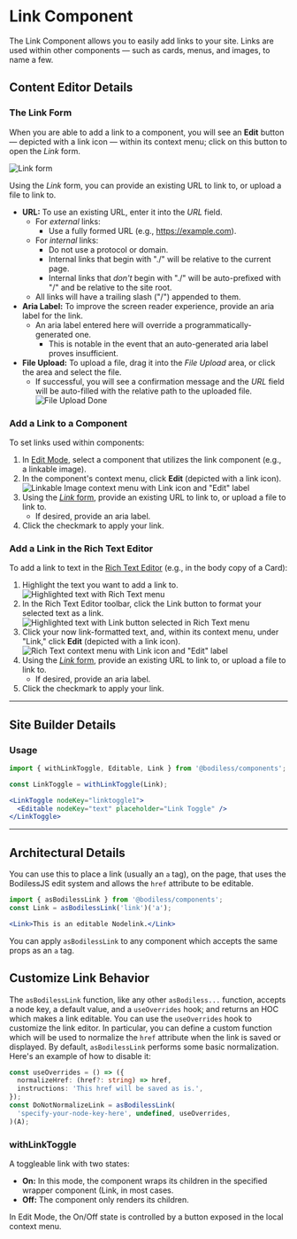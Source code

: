 # Link Component

The Link Component allows you to easily add links to your site. Links are used within other
components — such as cards, menus, and images, to name a few.

## Content Editor Details

### The Link Form

When you are able to add a link to a component, you will see an **Edit** button — depicted with a
link icon — within its context menu; click on this button to open the _Link_ form.

![Link form](../assets/LinkForm.jpg ':size=50%')

Using the _Link_ form, you can provide an existing URL to link to, or upload a file to link to.

- **URL:** To use an existing URL, enter it into the _URL_ field.
  - For _external_ links:
    - Use a fully formed URL (e.g., <https://example.com>).
  - For _internal_ links:
    - Do not use a protocol or domain.
    - Internal links that begin with "./" will be relative to the current page.
    - Internal links that _don't_ begin with "./" will be auto-prefixed with "/" and be relative
      to the site root.
  - All links will have a trailing slash ("/") appended to them.
- **Aria Label:** To improve the screen reader experience, provide an aria label for the link.
  - An aria label entered here will override a programmatically-generated one.
    - This is notable in the event that an auto-generated aria label proves insufficient.
- **File Upload:** To upload a file, drag it into the _File Upload_ area, or click the area and
  select the file.
  - If successful, you will see a confirmation message and the _URL_ field will be auto-filled
    with the relative path to the uploaded file.  
    ![File Upload Done](../assets/FileUploadDone.jpg ':size=50%')

### Add a Link to a Component

To set links used within components:

01. In [Edit Mode](/ContentEditorUserGuide/#edit-mode), select a component that utilizes the link
    component (e.g., a linkable image).
01. In the component's context menu, click **Edit** (depicted with a link icon).  
    ![Linkable Image context menu with Link icon and "Edit" label](../assets/EditLinkIconInImageContextMenu.jpg ':size=50%')
01. Using the [_Link_ form](#the-link-form), provide an existing URL to link to, or upload a file to
    link to.
    - If desired, provide an aria label.
01. Click the checkmark to apply your link.

### Add a Link in the Rich Text Editor

To add a link to text in the [Rich Text Editor](../Editors/RichText) (e.g., in the body copy of a
Card):

01. Highlight the text you want to add a link to.  
    ![Highlighted text with Rich Text menu](../assets/HighlightLinkText.jpg)
01. In the Rich Text Editor toolbar, click the Link button to format your selected text as a link.  
    ![Highlighted text with Link button selected in Rich Text menu](../assets/ClickLinkButton.jpg)
01. Click your now link-formatted text, and, within its context menu, under "Link," click **Edit**
    (depicted with a link icon).  
    ![Rich Text context menu with Link icon and "Edit" label](../assets/RichTextLinkEditButtonInContextMenu.jpg ':size=25%')
01. Using the [_Link_ form](#the-link-form), provide an existing URL to link to, or upload a file to
    link to.
    - If desired, provide an aria label.
01. Click the checkmark to apply your link.

---

## Site Builder Details

### Usage

```jsx
import { withLinkToggle, Editable, Link } from '@bodiless/components';

const LinkToggle = withLinkToggle(Link);

<LinkToggle nodeKey="linktoggle1">
  <Editable nodeKey="text" placeholder="Link Toggle" />
</LinkToggle>
```

---

## Architectural Details

You can use this to place a link (usually an `a` tag), on the page, that uses the BodilessJS edit
system and allows the `href` attribute to be editable.

  ```jsx
  import { asBodilessLink } from '@bodiless/components';
  const Link = asBodilessLink('link')('a');

  <Link>This is an editable Nodelink.</Link> 
  ```

You can apply `asBodilessLink` to any component which accepts the same props as an `a` tag.

## Customize Link Behavior

The `asBodilessLink` function, like any other `asBodiless...` function, accepts a node key, a
default value, and a `useOverrides` hook; and returns an HOC which makes a link editable. You can
use the `useOverrides` hook to customize the link editor. In particular, you can define a custom
function which will be used to normalize the `href` attribute when the link is saved or displayed.
By default, `asBodilessLink` performs some basic normalization.  Here's an example of how to disable
it:

```ts
const useOverrides = () => ({
  normalizeHref: (href?: string) => href,
  instructions: 'This href will be saved as is.',
});
const DoNotNormalizeLink = asBodilessLink(
  'specify-your-node-key-here', undefined, useOverrides,
)(A);
```

### withLinkToggle

A toggleable link with two states:

- **On:** In this mode, the component wraps its children in the specified wrapper component (Link,
  in most cases.
- **Off:** The component only renders its children.

In Edit Mode, the On/Off state is controlled by a button exposed in the local context menu.
